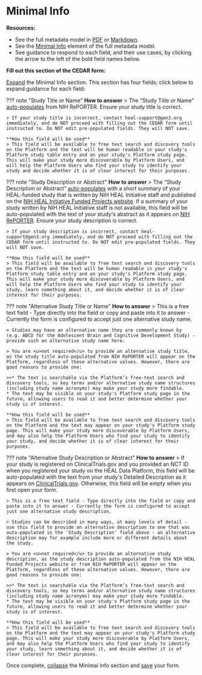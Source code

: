 # Minimal Info

**Resources:**

* See the full metadata model in [PDF](https://github.com/HEAL/heal-metadata-schemas/blob/main/for-investigators-how-to/study-level-metadata-fields/study-metadata-schema-for-humans.pdf) or [Markdown](https://github.com/HEAL/heal-metadata-schemas/blob/main/for-investigators-how-to/study-level-metadata-fields/study-metadata-schema-for-humans.md).
* See the [Minimal Info](https://github.com/HEAL/heal-metadata-schemas/blob/main/for-investigators-how-to/study-level-metadata-fields/study-metadata-schema-for-humans.md#:~:text=minimal_info) element of the full metadata model.
* See guidance to respond to each field, and their use cases, by clicking the arrow to the left of the bold field names below.

**Fill out this section of the CEDAR form:**

[Expand](expand-or-collapse-cedar-form-section.md) the Minimal Info section. This section has four fields; click below to expand guidance for each field:

??? note "Study Title or Name"
    **How to answer**
    > The “Study Title or Name” <u>auto-populates</u> from NIH RePORTER. Ensure your study title is correct. 
    
    > If your study title is incorrect, contact heal-support@gen3.org immediately, and do NOT proceed with filling out the CEDAR form until instructed to. Do NOT edit pre-populated fields. They will NOT save.

    **How this field will be used**
    > This field will be available to free text search and discovery tools on the Platform and the text will be human readable in your study's Platform study table entry and on your study's Platform study page. This will make your study more discoverable by Platform Users, and will help the Platform Users who find your study to identify your study and decide whether it is of clear interest for their purposes.    

??? note "Study Description or Abstract"
     **How to answer**
    > The “Study Description or Abstract” <u>auto-populates</u> with a short summary of your HEAL-funded study that is written by NIH HEAL Initiative staff and published on the [NIH HEAL Initiative Funded Projects website](https://heal.nih.gov/funding/awarded). If a summary of your study written by NIH HEAL Initiative staff is not available, this field will be auto-populated with the text of your study's abstract as it appears on [NIH RePORTER](https://reporter.nih.gov/). Ensure your study description is correct.  
    
    > If your study description is incorrect, contact heal-support@gen3.org immediately, and do NOT proceed with filling out the CEDAR form until instructed to. Do NOT edit pre-populated fields. They will NOT save.

    **How this field will be used**
    > This field will be available to free text search and discovery tools on the Platform and the text will be human readable in your study's Platform study table entry and on your study's Platform study page. This will make your study more discoverable by Platform Users, and will help the Platform Users who find your study to identify your study, learn something about it, and decide whether it is of clear interest for their purposes. 


??? note "Alternative Study Title or Name"
    **How to answer**
    > This is a free text field - Type directly into the field or copy and paste into it to answer - Currently the form is configured to accept just one alternative study name. 

    > Studies may have an alternative name they are commonly known by (e.g. ABCD for the Adolescent Brain and Cognitive Development Study) - provide such an alternative study name here.
    
    > You are <u>not required</u> to provide an alternative study title, as the study title auto-populated from NIH RePORTER will appear on the Platform, regardless of these alternative values. However, there are good reasons to provide one:

    >>* The text is searchable via the Platform’s free-text search and discovery tools, so key terms and/or alternative study name structures (including study name acronyms) may make your study more findable.
    * The text may be visible on your study's Platform study page in the future, allowing users to read it and better determine whether your study is of interest.

    **How this field will be used**
    > This field will be available to free text search and discovery tools on the Platform and the text may appear on your study's Platform study page. This will make your study more discoverable by Platform Users, and may also help the Platform Users who find your study to identify your study, and decide whether it is of clear interest for their purposes. 

??? note "Alternative Study Description or Abstract"
    **How to answer**
    > If your study is registered on ClinicalTrials.gov and you provided an NCT ID when you registered your study on the HEAL Data Platform, this field will be auto-populated with the text from your study's Detailed Description as it appears on [ClinicalTrials.gov](https://clinicaltrials.gov/). Otherwise, this field will be empty when you first open your form.  

    > This is a free text field - Type directly into the field or copy and paste into it to answer - Currently the form is configured to accept just one alternative study description. 

    > Studies can be described in many ways, at many levels of detail - use this field to provide an alternative description to one that was auto-populated in the 'Study Description' field above - an alternative description may for example include more or different details about the study.
    
    > You are <u>not required</u> to provide an alternative study description, as the study description auto-populated from the NIH HEAL Funded Projects website or from NIH RePORTER will appear on the Platform, regardless of these alternative values. However, there are good reasons to provide one:

    >>* The text is searchable via the Platform’s free-text search and discovery tools, so key terms and/or alternative study name structures (including study name acronyms) may make your study more findable.
    * The text may be visible on your study's Platform study page in the future, allowing users to read it and better determine whether your study is of interest.

    **How this field will be used**
    > This field will be available to free text search and discovery tools on the Platform and the text may appear on your study's Platform study page. This will make your study more discoverable by Platform Users, and may also help the Platform Users who find your study to identify your study, learn something about it, and decide whether it is of clear interest for their purposes.


Once complete, [collapse](expand-or-collapse-cedar-form-section.md) the Minimal Info section and [save](save-cedar-form.md) your form. 
